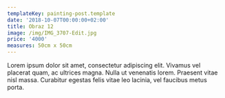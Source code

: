 ```yaml
---
templateKey: painting-post.template
date: '2018-10-07T00:00:00+02:00'
title: Obraz 12
image: /img/IMG_3707-Edit.jpg
price: '4000'
measures: 50cm x 50cm
---
```

Lorem ipsum dolor sit amet, consectetur adipiscing elit. Vivamus vel placerat quam, ac ultrices magna. Nulla ut venenatis lorem. Praesent vitae nisl massa. Curabitur egestas felis vitae leo lacinia, vel faucibus metus porta.

